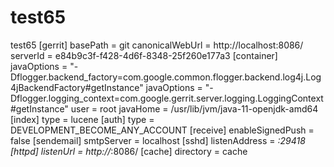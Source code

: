 # test65
test65
[gerrit]
	basePath = git
	canonicalWebUrl = http://localhost:8086/
	serverId = e84b9c3f-f428-4d6f-8348-25f260e177a3
[container]
	javaOptions = "-Dflogger.backend_factory=com.google.common.flogger.backend.log4j.Log4jBackendFactory#getInstance"
	javaOptions = "-Dflogger.logging_context=com.google.gerrit.server.logging.LoggingContext#getInstance"
	user = root
	javaHome = /usr/lib/jvm/java-11-openjdk-amd64
[index]
	type = lucene
[auth]
	type = DEVELOPMENT_BECOME_ANY_ACCOUNT
[receive]
	enableSignedPush = false
[sendemail]
	smtpServer = localhost
[sshd]
	listenAddress = *:29418
[httpd]
	listenUrl = http://*:8086/
[cache]
	directory = cache
